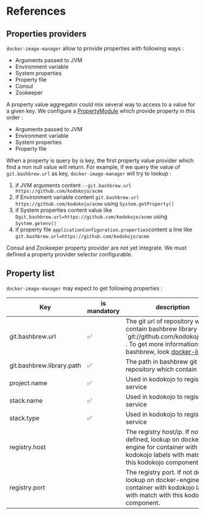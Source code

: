 # References

## Properties providers

`docker-image-manager` allow to provide properties with following ways :
* Arguments passed to JVM
* Environment variable
* System properties
* Property file
* Consul
* Zookeeper

A property value aggregator could mix several way to access to a value for a given key.
We configure a [PropertyModule](/../src/main/java/io/kodokojo/docker/config/PropertyModule.java) which provide property in this order :
* Arguments passed to JVM
* Environment variable
* System properties
* Property file

When a property is query by is key, the first property value provider which find a non null value will return.
For example, if we query the value of `git.bashbrew.url` as key, `docker-image-manager` will try to lookup :
1. if JVM arguments content `--git.bashbrew.url https://github.com/kodokojo/acme`
2. if Environment variable content `git.bashbrew.url https://github.com/kodokojo/acme` using `System.getProperty()`
3. if System properties content value like `Dgit.bashbrew.url=https://github.com/kodokojo/acme` using `System.getenv()`
4. if property file `applicationConfiguration.properties`content a line like `git.bashbrew.url=https://github.com/kodokojo/acme`

Consul and Zookeeper property provider are not yet integrate. We must defined a property provider selector configurable.

## Property list

`docker-image-manager` may expect to get following properties :
 
 Key                         | is mandatory       | description
 ----------------------------|--------------------|-------------------------------------
 git.bashbrew.url            | :white_check_mark: | The git url of repository which contain bashbrew library like `git://github.com/kodokojo/acme . To get more informations about bashbrew, look [docker-library](https://github.com/docker-library/official-images)
 git.bashbrew.library.path   | :white_check_mark: | The path in bashbrew git repository which contain library. 
 project.name                | :white_check_mark: | Used in kodokojo to register service
 stack.name                  | :white_check_mark: | Used in kodokojo to register service
 stack.type                  | :white_check_mark: | Used in kodokojo to register service
 registry.host               |                    | The registry host/ip. If not defined, lookup on docker-engine for container with kodokojo labels with match with this kodokojo component.
 registry.port               |                    | The registry port. If not defined, lookup on docker-engine for container with kodokojo labels with match with this kodokojo component.
 